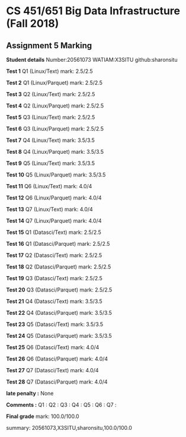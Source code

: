# CS 451/651 Big Data Infrastructure (Fall 2018)
## Assignment 5 Marking

**Student details**
Number:20561073
WATIAM:X3SITU
github:sharonsitu

**Test 1**
Q1 (Linux/Text)
mark: 2.5/2.5

**Test 2**
Q1 (Linux/Parquet)
mark: 2.5/2.5

**Test 3**
Q2 (Linux/Text)
mark: 2.5/2.5

**Test 4**
Q2 (Linux/Parquet)
mark: 2.5/2.5

**Test 5**
Q3 (Linux/Text)
mark: 2.5/2.5

**Test 6**
Q3 (Linux/Parquet)
mark: 2.5/2.5

**Test 7**
Q4 (Linux/Text)
mark: 3.5/3.5

**Test 8**
Q4 (Linux/Parquet)
mark: 3.5/3.5

**Test 9**
Q5 (Linux/Text)
mark: 3.5/3.5

**Test 10**
Q5 (Linux/Parquet)
mark: 3.5/3.5

**Test 11**
Q6 (Linux/Text)
mark: 4.0/4

**Test 12**
Q6 (Linux/Parquet)
mark: 4.0/4

**Test 13**
Q7 (Linux/Text)
mark: 4.0/4

**Test 14**
Q7 (Linux/Parquet)
mark: 4.0/4

**Test 15**
Q1 (Datasci/Text)
mark: 2.5/2.5

**Test 16**
Q1 (Datasci/Parquet)
mark: 2.5/2.5

**Test 17**
Q2 (Datasci/Text)
mark: 2.5/2.5

**Test 18**
Q2 (Datasci/Parquet)
mark: 2.5/2.5

**Test 19**
Q3 (Datasci/Text)
mark: 2.5/2.5

**Test 20**
Q3 (Datasci/Parquet)
mark: 2.5/2.5

**Test 21**
Q4 (Datasci/Text)
mark: 3.5/3.5

**Test 22**
Q4 (Datasci/Parquet)
mark: 3.5/3.5

**Test 23**
Q5 (Datasci/Text)
mark: 3.5/3.5

**Test 24**
Q5 (Datasci/Parquet)
mark: 3.5/3.5

**Test 25**
Q6 (Datasci/Text)
mark: 4.0/4

**Test 26**
Q6 (Datasci/Parquet)
mark: 4.0/4

**Test 27**
Q7 (Datasci/Text)
mark: 4.0/4

**Test 28**
Q7 (Datasci/Parquet)
mark: 4.0/4

**late penalty :** None

**Comments :**
Q1 : 
Q2 : 
Q3 : 
Q4 : 
Q5 : 
Q6 : 
Q7 : 

**Final grade**
mark: 100.0/100.0

summary: 20561073,X3SITU,sharonsitu,100.0/100.0